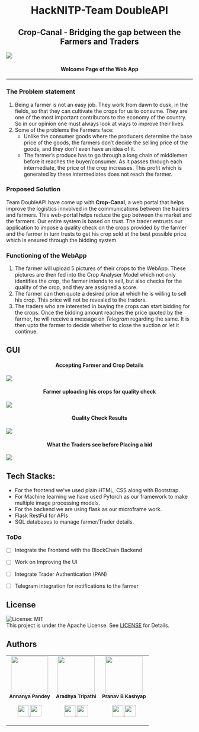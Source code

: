<h1 align="center"> HackNITP-Team DoubleAPI </h1>

<h2 align="center"> Crop-Canal - Bridging the gap between the Farmers and Traders </h2>

<img src="https://github.com/Aradhya-Tripathi/Crop-Canal/blob/Pranav/README.md%20Images/Image1.png">
<h4 align="center">Welcome Page of the Web App</h4>

***

### The Problem statement
1. Being a farmer is not an easy job. They work from dawn to dusk, in the fields, so that they can cultivate the crops for us to consume. They are one of the most important contributors to the economy of the country. So in our opinion one must always look at ways to improve their lives.
2. Some of the problems the Farmers face:
    * Unlike the  consumer goods where the producers determine the base price of the goods, the farmers don’t decide the selling price of the goods, and they don’t even have an idea of it. 
    * The farmer’s produce has to go through a long chain of middlemen before it reaches the buyer/consumer. As it passes through each intermediate, the price of the crop increases. This profit which is generated by these intermediates does not reach the farmer. 


### Proposed Solution
Team DoubleAPI have come up with **Crop-Canal**, a web portal that helps improve the logistics innvolved in the communications between the traders and farmers.
This web-portal helps reduce the gap between the market and the farmers. Our entire system is based on trust. The trader entrusts our application to impose a quality check on the crops provided by the farmer and the farmer in turn trusts to get his crop sold at the best possible price which is ensured through the bidding system. 


### Functioning of the WebApp
1. The farmer will upload 5 pictures of their crops to the WebApp. These pictures are then fed into the Crop Analyser Model which not only identifies the crop, the farmer intends to sell, but also checks for the quality of the crop, and they are assigned a score.
2. The farmer can then quote a desired price at which he is willing to sell his crop. This price will not be revealed to the traders.
3. The traders who are interested in buying the crops can start bidding for the crops. Once the bidding amount reaches the price quoted by the farmer, he will receive a message on *Telegram* regarding the same. It is then upto the farmer to decide whether to close the auction or let it continue.



## GUI
<h4 align="center">Accepting Farmer and Crop Details</h4>
<img src="https://github.com/Aradhya-Tripathi/Crop-Canal/blob/Pranav/README.md%20Images/Farmer%20Details.png">

<h4 align="center">Farmer uploading his crops for quality check</h4>
<img src="https://github.com/Aradhya-Tripathi/Crop-Canal/blob/Pranav/README.md%20Images/Farmer%20Upload.png">

<h4 align="center">Quality Check Results</h4>
<img src="https://github.com/Aradhya-Tripathi/Crop-Canal/blob/Pranav/README.md%20Images/Farmer%20Crop%20result.png">

<h4 align="center">What the Traders see before Placing a bid</h4>
<img src="https://github.com/Aradhya-Tripathi/Crop-Canal/blob/Pranav/README.md%20Images/Farmer%20Details%20after%20the%20quality%20check.png">
   


## Tech Stacks:
* For the frontend we've used plain HTML, CSS along with Bootstrap.
* For Machine learning we have used Pytorch as our framework to make multiple image processing models.
* For the backend we are using flask as our microframe work.
* Flask RestFul for APIs
* SQL databases to manage farmer/Trader details.

### ToDo 
- [ ] Integrate the Frontend with the BlockChain Backend
- [ ] Work on Improving the UI
- [ ] Integrate Trader Authentication (PAN)
- [ ] Telegram integration for notifications to the farmer


## License 
![License: MIT](https://img.shields.io/badge/License-MIT-red.svg)
<br/>
This project is under the Apache License. See [LICENSE](LICENSE) for Details.


## Authors
<table>
  <tr>
    <td align="center"><img src="" width="100px;" height="100px;" alt=""/><br /><sub><b>Annanya Pandey</b></sub></a><br /><p align="center">
      <p align="center">
        <a href="https://www.linkedin.com/in/annanya-pandey-7a9043195/" alt="Linkedin">
          <img src="http://www.iconninja.com/files/863/607/751/network-linkedin-social-connection-circular-circle-media-icon.svg" width = "30">
        </a>
        <a href="https://github.com/Annanya481" alt="Github">
          <img src="http://www.iconninja.com/files/241/825/211/round-collaboration-social-github-code-circle-network-icon.svg" width = "30">
        </a>
      </p>
    </td>
    <td align="center"><img src="" width="100px;" height="100px;" alt=""/><br /><sub><b>Aradhya Tripathi</b></sub></a><br /><p align="center">
      <p align="center">
        <a href="https://www.linkedin.com/in/aradhya-tripathi-57312a193/" alt="Linkedin">
          <img src="http://www.iconninja.com/files/863/607/751/network-linkedin-social-connection-circular-circle-media-icon.svg" width = "30">
        </a>
        <a href="https://github.com/Aradhya-Tripathi" alt="Github">
          <img src="http://www.iconninja.com/files/241/825/211/round-collaboration-social-github-code-circle-network-icon.svg" width = "30">
        </a>
      </p>
    </td>
    <td align="center"><img src="" width="100px;" height="100px;" alt=""/><br /><sub><b>Pranav B Kashyap</b></sub></a><br /><p align="center">
      <p align="center">
        <a href="https://www.linkedin.com/in/pranav-b-kashyap-1994001b6/" alt="Linkedin">
          <img src="http://www.iconninja.com/files/863/607/751/network-linkedin-social-connection-circular-circle-media-icon.svg" width = "30">
        </a>
        <a href="https://github.com/Pranav1007" alt="Github">
          <img src="http://www.iconninja.com/files/241/825/211/round-collaboration-social-github-code-circle-network-icon.svg" width = "30">
        </a>
      </p>
    </td>
  </tr>
</table>
